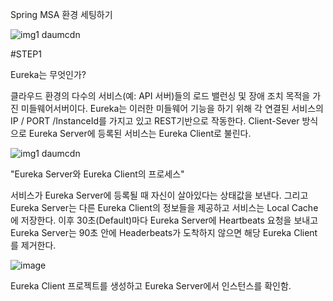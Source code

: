 Spring MSA 환경 세팅하기

![img1 daumcdn](https://user-images.githubusercontent.com/24665763/197341827-3a26cb17-4d19-4d54-b4a8-2d43beff7f7f.png)


#STEP1

Eureka는 무엇인가?

클라우드 환경의 다수의 서비스(예: API 서버)들의 로드 밸런싱 및 장애 조치 목적을 가진 미들웨어서버이다.
Eureka는 이러한 미들웨어 기능을 하기 위해 각 연결된 서비스의 IP / PORT /InstanceId를 가지고 있고 REST기반으로 작동한다.
Client-Sever 방식으로 Eureka Server에 등록된 서비스는 Eureka Client로 불린다.

![img1 daumcdn](https://user-images.githubusercontent.com/24665763/197341914-63cbbe05-325b-433e-8321-f177bc43463d.png)

"Eureka Server와 Eureka Client의 프로세스"

서비스가 Eureka Server에 등록될 때 자신이 살아있다는 상태값을 보낸다.
그리고 Eureka Server는 다른 Eureka Client의 정보들을 제공하고 서비스는 Local Cache에 저장한다.
이후 30초(Default)마다 Eureka Server에 Heartbeats 요청을 보내고 Eureka Server는 90초 안에 Headerbeats가 도착하지 않으면 해당 Eureka Client를 제거한다.


![image](https://user-images.githubusercontent.com/24665763/197343309-c15d1628-bf72-448c-9dd6-3f29036ef9ea.png)

Eureka Client 프로젝트를 생성하고 Eureka Server에서 인스턴스를 확인함.

